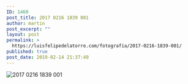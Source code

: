 ```yaml
---
ID: 1460
post_title: 2017 0216 1839 001
author: martin
post_excerpt: ""
layout: post
permalink: >
  https://luisfelipedelatorre.com/fotografia/2017-0216-1839-001/
published: true
post_date: 2019-02-14 21:37:49
---
```

<p><img src="https://luisfelipedelatorre.com/wp-content/uploads/2019/02/2017-0216-1839-001-1024x678.jpg" alt="2017 0216 1839 001"/></p>